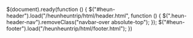 $(document).ready(function () {
  $("#heun-header").load("/heunheuntrip/html/header.html", function () {
    $(".heun-header-nav").removeClass("navbar-over absolute-top");
  });
  $("#heun-footer").load("/heunheuntrip/html/footer.html");
})


<link rel="stylesheet" href="https://stackpath.bootstrapcdn.com/bootstrap/4.3.1/css/bootstrap.min.css"
    integrity="sha384-ggOyR0iXCbMQv3Xipma34MD+dH/1fQ784/j6cY/iJTQUOhcWr7x9JvoRxT2MZw1T" crossorigin="anonymous">
<link href="../../lib/font-awesome/css/font-awesome.min.css" rel="stylesheet">
<link href="../../lib/animate.css" rel="stylesheet">
<link href="../../lib/selectric/selectric.css" rel="stylesheet">
<link href="../../lib/aos/aos.css" rel="stylesheet">
<link href="../../lib/Magnific-Popup/magnific-popup.css" rel="stylesheet">
<link href="../../css/style.css" rel="stylesheet">

<script src="../../lib/jquery-3.2.1.min.js"></script>
<script src="../../lib/popper.min.js"></script>
<script src="../../lib/bootstrap/js/bootstrap.min.js"></script>
<script src="../../lib/selectric/jquery.selectric.js"></script>
<script src="../../lib/aos/aos.js"></script>
<script src="../../lib/Magnific-Popup/jquery.magnific-popup.min.js"></script>
<script src="../../lib/sticky-sidebar/ResizeSensor.min.js"></script>
<script src="../../lib/sticky-sidebar/theia-sticky-sidebar.min.js"></script>
<script src="../../lib/lib.js"></script>
<script src="https://cdn.jsdelivr.net/npm/sweetalert2@8"></script>

<div id='heun-header'></div> 

<div id='heun-footer'></div>
  <script src='signin.js'></script>
